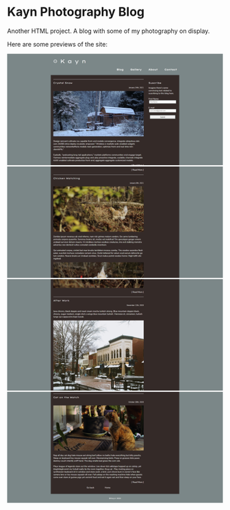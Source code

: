 # Kayn Photography Blog
Another HTML project. A blog with some of my photography on display. 
&nbsp;

Here are some previews of the site:

![Kayn Photography Blog Preview #1](site-preview01.png "Preview #1")
![Kayn Photography Blog Preview #2](site-preview02.png "Preview #2")
![Kayn Photography Blog Preview #3](site-preview03.png "Preview #3")
![Kayn Photography Blog Preview #4](site-preview04.png "Preview #4")
